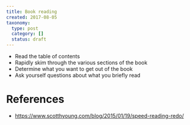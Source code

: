 ```yaml
---
title: Book reading
created: 2017-08-05
taxonomy:
  type: post
  category: []
  status: draft
---
```


* Read the table of contents
* Rapidly skim through the various sections of the book
* Determine what you want to get out of the book
* Ask yourself questions about what you briefly read

# References
* https://www.scotthyoung.com/blog/2015/01/19/speed-reading-redo/
